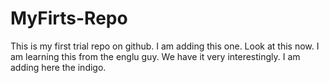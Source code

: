 # MyFirts-Repo
This is my first trial repo on github.
I am adding this one.
Look at this now.
I am learning this from the englu guy. We have it very interestingly.
I am adding here the indigo.
